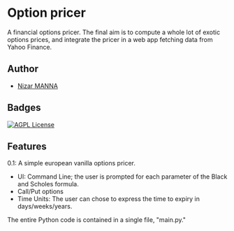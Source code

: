 # Option pricer

A financial options pricer.
The final aim is to compute a whole lot of exotic options prices, and integrate the pricer in a web app fetching data from Yahoo Finance.


## Author

- [Nizar MANNA](https://www.github.com/nizar-manna)


## Badges

[![AGPL License](https://img.shields.io/badge/license-AGPL-blue.svg)](http://www.gnu.org/licenses/agpl-3.0)


## Features

0.1: A simple european vanilla options pricer.
- UI: Command Line; the user is prompted for each parameter of the Black and Scholes formula.
- Call/Put options
- Time Units: The user can chose to express the time to expiry in days/weeks/years.

The entire Python code is contained in a single file, "main.py."
